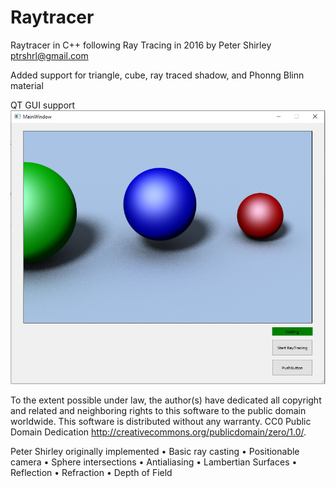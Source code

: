 # Raytracer

Raytracer in C++ following Ray Tracing in 2016 by Peter Shirley <ptrshrl@gmail.com>

Added support for triangle, cube, ray traced shadow, and Phonng Blinn material

QT GUI support  
![alt text](https://github.com/Yunongwang/Raytracer/blob/main/PreviewPics/GUIPreview.PNG)

To the extent possible under law, the author(s) have dedicated all copyright and related and
neighboring rights to this software to the public domain worldwide. This software is
distributed without any warranty.
CC0 Public Domain Dedication <http://creativecommons.org/publicdomain/zero/1.0/>.

Peter Shirley originally implemented
• Basic ray casting
• Positionable camera
• Sphere intersections
• Antialiasing
• Lambertian Surfaces
• Reflection
• Refraction
• Depth of Field
